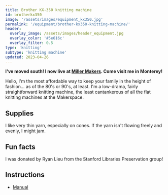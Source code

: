 ```yaml
---
title: Brother KX-350 knitting machine
id: brotherkx350
image: '/assets/images/equipment_kx350.jpg'
permalink: '/equipment/brother-kx350-knitting-machine/'
header:
  overlay_image: /assets/images/header_equipment.jpg
  overlay_color: '#5e616c'
  overlay_filter: 0.5
type: 'knitting'
subtype: 'knitting machine'
updated: 2023-04-26
---
```


**I've moved south! I now live at [Miller Makers](https://millermakers.stanford.edu/). Come visit me in Monterey!**

Hello, I'm the most affordable way to keep your family in the height of fashion... as of the 80's or 90's, at least. I'm a low-drama, fairly straightforward knitting machine, the least cantankerous of all the flat knitting machines at the Makerspace.

## Supplies

I like very thin yarn, especially on cones. If the yarn isn't flowing freely and evenly, I might jam.

## Fun facts

I was donated by Ryan Lieu from the Stanford Libraries Preservation group!

## Instructions

- [Manual](https://mkmanuals.com/brother-kx350-user-guide-guide.html)
